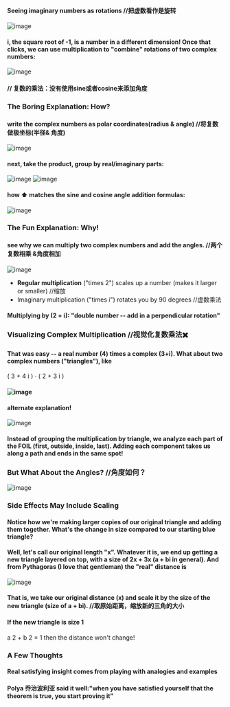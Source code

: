 #### Seeing imaginary numbers as rotations //把虚数看作是旋转
![image](https://user-images.githubusercontent.com/31954987/198835936-c7eb8875-1942-444d-9aee-0a0879eff276.png)
#### i, the square root of -1, is a number in a different dimension! Once that clicks, we can use multiplication to "combine" rotations of two complex numbers: 
![image](https://user-images.githubusercontent.com/31954987/198836165-b3cbc4d2-9ca9-4087-94b5-f097d5471ad0.png)
#### // 复数的乘法：没有使用sine或者cosine来添加角度

### The Boring Explanation: How?
#### write the complex numbers as polar coordinates(radius & angle) //将复数做极坐标(半径& 角度)
![image](https://user-images.githubusercontent.com/31954987/198837607-e15e3e22-4bc8-454a-8573-67ce45024df9.png)
#### next, take the product, group by real/imaginary parts:
![image](https://user-images.githubusercontent.com/31954987/198837683-877a5c8f-f286-404e-804b-43160365d0cd.png)
![image](https://user-images.githubusercontent.com/31954987/198837707-32b8260e-6b05-4929-ad6c-c743cc8d8263.png)

#### how ⬆️ matches the sine and cosine angle addition formulas:
![image](https://user-images.githubusercontent.com/31954987/198837845-2220847d-0299-4f6f-8a9e-8fd92c058886.png)



### The Fun Explanation: Why!
#### see why we can multiply two complex numbers and add the angles. //两个复数相乘 &角度相加
![image](https://user-images.githubusercontent.com/31954987/198837949-fedad40e-68a7-42f9-b296-a4627979a06d.png)

- **Regular multiplication** ("times 2") scales up a number (makes it larger or smaller) //缩放
- Imaginary multiplication ("times i") rotates you by 90 degrees //虚数乘法

#### Multiplying by (2 + i): "double number -- add in a perpendicular rotation"

### Visualizing Complex Multiplication //视觉化复数乘法✖️
#### That was easy -- a real number (4) times a complex (3+i). What about two complex numbers ("triangles"), like <math xmlns="http://www.w3.org/1998/Math/MathML">
  <mo stretchy="false">(</mo>
  <mn>3</mn>
  <mo>+</mo>
  <mn>4</mn>
  <mi>i</mi>
  <mo stretchy="false">)</mo>
  <mo>&#x22C5;</mo>
  <mo stretchy="false">(</mo>
  <mn>2</mn>
  <mo>+</mo>
  <mn>3</mn>
  <mi>i</mi>
  <mo stretchy="false">)</mo>
</math>

#### ![image](https://user-images.githubusercontent.com/31954987/198838230-bdd7d0d5-b688-442a-80bf-6a67efcd52d5.png)


#### alternate explanation! 
![image](https://user-images.githubusercontent.com/31954987/198838329-3b39f2f4-8f98-4f5e-9c53-bf65a930a091.png)
#### Instead of grouping the multiplication by triangle, we analyze each part of the FOIL (first, outside, inside, last). Adding each component takes us along a path and ends in the same spot!


### But What About the Angles? //角度如何？
![image](https://user-images.githubusercontent.com/31954987/198838488-c12ed1cb-c5d8-46b2-8cec-f138312995a9.png)

### Side Effects May Include Scaling
#### Notice how we're making larger copies of our original triangle and adding them together. What's the change in size compared to our starting blue triangle?

#### Well, let's call our original length "x". Whatever it is, we end up getting a new triangle layered on top, with a size of 2x + 3x (a + bi in general). And from Pythagoras (I love that gentleman) the "real" distance is

![image](https://user-images.githubusercontent.com/31954987/198838688-8099fa80-3569-49fc-8c8b-79534bec445b.png)

#### That is, we take our original distance (x) and scale it by the size of the new triangle (size of a + bi). //取原始距离，缩放新的三角的大小
#### If the new triangle is size 1 <math xmlns="http://www.w3.org/1998/Math/MathML">
  <msup>
    <mi>a</mi>
    <mn>2</mn>
  </msup>
  <mo>+</mo>
  <msup>
    <mi>b</mi>
    <mn>2</mn>
  </msup>
  <mo>=</mo>
  <mn>1</mn>
</math>
then the distance won't change!

### A Few Thoughts
#### Real satisfying insight comes from playing with analogies and examples
#### Polya 乔治波利亚 said it well:"when you have satisfied yourself that the theorem is true, you start proving it"
